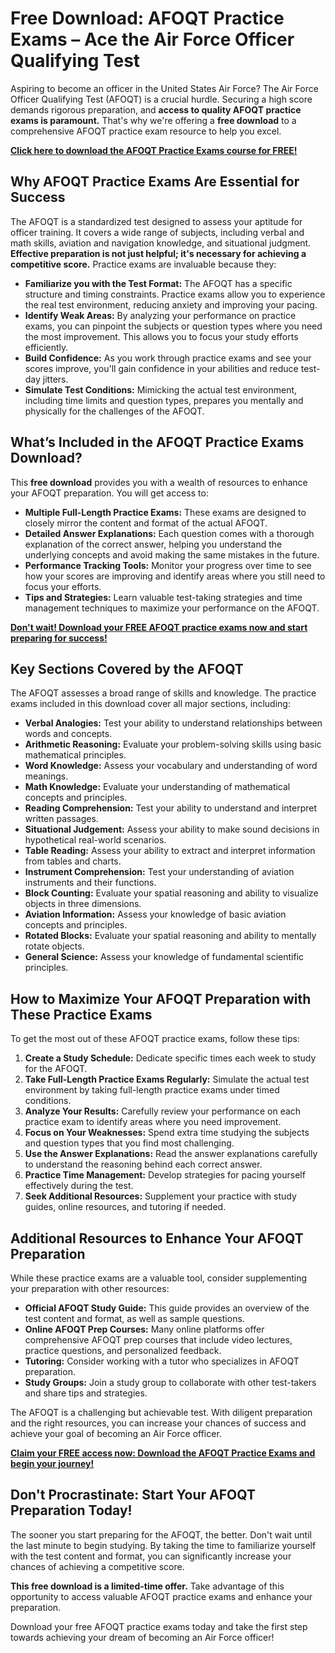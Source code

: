 # Free Download: AFOQT Practice Exams – Ace the Air Force Officer Qualifying Test

Aspiring to become an officer in the United States Air Force? The Air Force Officer Qualifying Test (AFOQT) is a crucial hurdle. Securing a high score demands rigorous preparation, and **access to quality AFOQT practice exams is paramount.** That's why we're offering a **free download** to a comprehensive AFOQT practice exam resource to help you excel.

[**Click here to download the AFOQT Practice Exams course for FREE!**](https://udemywork.com/afoqt-practice-exams)

## Why AFOQT Practice Exams Are Essential for Success

The AFOQT is a standardized test designed to assess your aptitude for officer training. It covers a wide range of subjects, including verbal and math skills, aviation and navigation knowledge, and situational judgment. **Effective preparation is not just helpful; it's necessary for achieving a competitive score.** Practice exams are invaluable because they:

*   **Familiarize you with the Test Format:** The AFOQT has a specific structure and timing constraints. Practice exams allow you to experience the real test environment, reducing anxiety and improving your pacing.
*   **Identify Weak Areas:** By analyzing your performance on practice exams, you can pinpoint the subjects or question types where you need the most improvement. This allows you to focus your study efforts efficiently.
*   **Build Confidence:** As you work through practice exams and see your scores improve, you'll gain confidence in your abilities and reduce test-day jitters.
*   **Simulate Test Conditions:** Mimicking the actual test environment, including time limits and question types, prepares you mentally and physically for the challenges of the AFOQT.

## What’s Included in the AFOQT Practice Exams Download?

This **free download** provides you with a wealth of resources to enhance your AFOQT preparation. You will get access to:

*   **Multiple Full-Length Practice Exams:** These exams are designed to closely mirror the content and format of the actual AFOQT.
*   **Detailed Answer Explanations:** Each question comes with a thorough explanation of the correct answer, helping you understand the underlying concepts and avoid making the same mistakes in the future.
*   **Performance Tracking Tools:** Monitor your progress over time to see how your scores are improving and identify areas where you still need to focus your efforts.
*   **Tips and Strategies:** Learn valuable test-taking strategies and time management techniques to maximize your performance on the AFOQT.

[**Don't wait! Download your FREE AFOQT practice exams now and start preparing for success!**](https://udemywork.com/afoqt-practice-exams)

## Key Sections Covered by the AFOQT

The AFOQT assesses a broad range of skills and knowledge. The practice exams included in this download cover all major sections, including:

*   **Verbal Analogies:** Test your ability to understand relationships between words and concepts.
*   **Arithmetic Reasoning:** Evaluate your problem-solving skills using basic mathematical principles.
*   **Word Knowledge:** Assess your vocabulary and understanding of word meanings.
*   **Math Knowledge:** Evaluate your understanding of mathematical concepts and principles.
*   **Reading Comprehension:** Test your ability to understand and interpret written passages.
*   **Situational Judgement:** Assess your ability to make sound decisions in hypothetical real-world scenarios.
*   **Table Reading:** Assess your ability to extract and interpret information from tables and charts.
*   **Instrument Comprehension:** Test your understanding of aviation instruments and their functions.
*   **Block Counting:** Evaluate your spatial reasoning and ability to visualize objects in three dimensions.
*   **Aviation Information:** Assess your knowledge of basic aviation concepts and principles.
*   **Rotated Blocks:** Evaluate your spatial reasoning and ability to mentally rotate objects.
*   **General Science:** Assess your knowledge of fundamental scientific principles.

## How to Maximize Your AFOQT Preparation with These Practice Exams

To get the most out of these AFOQT practice exams, follow these tips:

1.  **Create a Study Schedule:** Dedicate specific times each week to study for the AFOQT.
2.  **Take Full-Length Practice Exams Regularly:** Simulate the actual test environment by taking full-length practice exams under timed conditions.
3.  **Analyze Your Results:** Carefully review your performance on each practice exam to identify areas where you need improvement.
4.  **Focus on Your Weaknesses:** Spend extra time studying the subjects and question types that you find most challenging.
5.  **Use the Answer Explanations:** Read the answer explanations carefully to understand the reasoning behind each correct answer.
6.  **Practice Time Management:** Develop strategies for pacing yourself effectively during the test.
7.  **Seek Additional Resources:** Supplement your practice with study guides, online resources, and tutoring if needed.

## Additional Resources to Enhance Your AFOQT Preparation

While these practice exams are a valuable tool, consider supplementing your preparation with other resources:

*   **Official AFOQT Study Guide:** This guide provides an overview of the test content and format, as well as sample questions.
*   **Online AFOQT Prep Courses:** Many online platforms offer comprehensive AFOQT prep courses that include video lectures, practice questions, and personalized feedback.
*   **Tutoring:** Consider working with a tutor who specializes in AFOQT preparation.
*   **Study Groups:** Join a study group to collaborate with other test-takers and share tips and strategies.

The AFOQT is a challenging but achievable test. With diligent preparation and the right resources, you can increase your chances of success and achieve your goal of becoming an Air Force officer.

[**Claim your FREE access now: Download the AFOQT Practice Exams and begin your journey!**](https://udemywork.com/afoqt-practice-exams)

## Don't Procrastinate: Start Your AFOQT Preparation Today!

The sooner you start preparing for the AFOQT, the better. Don't wait until the last minute to begin studying. By taking the time to familiarize yourself with the test content and format, you can significantly increase your chances of achieving a competitive score.

**This free download is a limited-time offer.** Take advantage of this opportunity to access valuable AFOQT practice exams and enhance your preparation.

Download your free AFOQT practice exams today and take the first step towards achieving your dream of becoming an Air Force officer!
